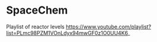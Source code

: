 # SpaceChem

Playlist of reactor levels
https://www.youtube.com/playlist?list=PLmc98PZM1VOnLdyx94mwGF0z1O0UU4K6_
